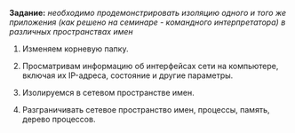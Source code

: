 __Задание:__ *необходимо продемонстрировать изоляцию одного и того же приложения (как решено на семинаре - командного интерпретатора) в различных пространствах имен*

1. Изменяем корневую папку.


2. Просматривам информацию об интерфейсах сети на компьютере, включая их IP-адреса, состояние и другие параметры.


3. Изолируемся в сетевом пространстве имен.


4. Разграничивать сетевое пространство имен, процессы, память, дерево процессов.
